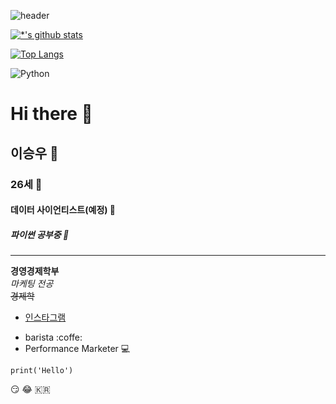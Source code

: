 ![header](https://capsule-render.vercel.app/api?type=wave&color=auto&height=300&section=header&text=깃허브%20특강&fontSize=90)

[![*'s github stats](https://github-readme-stats.vercel.app/api?username=musiclip)](https://github.com/musiclip)

[![Top Langs](https://github-readme-stats.vercel.app/api/top-langs/?username=musiclip)](https://github.com/musiclip/github-readme-stats)

![Python](https://img.shields.io/badge/-Python-007396?style=flat&logo=Java&logoColor=ffffff)
# Hi there 👋
## 이승우 👋
### 26세 👋
#### 데이터 사이언티스트(예정) 👋
##### 파이썬 공부중 👋
---
**경영경제학부** <br>
*마케팅 전공* <br>
~~경제학~~ <br>
* [인스타그램](https://www.instagram.com/dlttmd)
- barista :coffe:
- Performance Marketer 💻

```
print('Hello')
```
:smirk:
:joy:
🇰🇷
